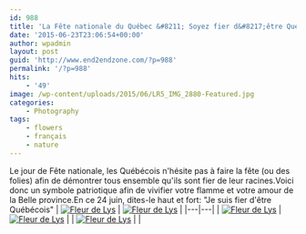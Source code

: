 ```yaml
---
id: 988
title: 'La Fête nationale du Québec &#8211; Soyez fier d&#8217;être Québécois!'
date: '2015-06-23T23:06:54+00:00'
author: wpadmin
layout: post
guid: 'http://www.end2endzone.com/?p=988'
permalink: '/?p=988'
hits:
    - '49'
image: /wp-content/uploads/2015/06/LR5_IMG_2880-Featured.jpg
categories:
    - Photography
tags:
    - flowers
    - français
    - nature
---
```


<span class="fbPhotoCaptionText">Le jour de Fête nationale, les Québécois n'hésite pas à faire la fête (ou des folies) afin de démontrer tous ensemble qu'ils sont fier de leur racines.</span><span class="fbPhotoCaptionText">Voici donc un symbole patriotique afin de vivifier votre flamme et votre amour de la Belle province.</span>En ce 24 juin, dites-le haut et fort: "Je suis fier d'être Québécois" | [![Fleur de Lys](https://www.end2endzone.com/wp-content/uploads/2015/06/IMG_2827_e2ez-300x200.jpg)](https://www.flickr.com/photos/154618444@N05/37579347401/in/album-72157661287647108/ "Fleur de Lys") | [![Fleur de Lys](https://www.end2endzone.com/wp-content/uploads/2015/06/IMG_2834_e2ez-200x300.jpg)](https://www.flickr.com/photos/154618444@N05/37579341761/in/album-72157661287647108/ "Fleur de Lys") |
|---|---|
| [![Fleur de Lys](https://www.end2endzone.com/wp-content/uploads/2015/06/IMG_2843_e2ez-300x200.jpg)](https://www.flickr.com/photos/154618444@N05/37579343271/in/album-72157661287647108/ "Fleur de Lys") | [![Fleur de Lys](https://www.end2endzone.com/wp-content/uploads/2015/06/IMG_2865_e2ez-200x300.jpg)](https://www.flickr.com/photos/154618444@N05/37579340191/in/album-72157661287647108/ "Fleur de Lys") |
| [![Fleur de Lys](https://www.end2endzone.com/wp-content/uploads/2015/06/IMG_2880_e2ez-300x200.jpg)](https://www.flickr.com/photos/154618444@N05/37579338321/in/album-72157661287647108/ "Fleur de Lys") |  |